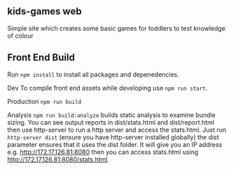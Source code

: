 ## kids-games web
Simple site which creates some basic games for toddlers to test knowledge of colour

## Front End Build
Run `npm install` to install all packages and depenedencies.

Dev
To compile front end assets while developing use `npm run start`.

Production
`npm run build`

Analysis
`npm run build:analyze` builds static analysis to examine bundle sizing. You can see output reports in dist/stats.html and dist/report.html
then use http-server to run a http server and access the stats.html. Just run `http-server dist` (ensure you have http-server installed globally)
the dist parameter ensures that it uses the dist folder. It will give you an IP address e.g. http://172.17.126.81:8080 then you can access
stats.html using http://172.17.126.81:8080/stats.html.